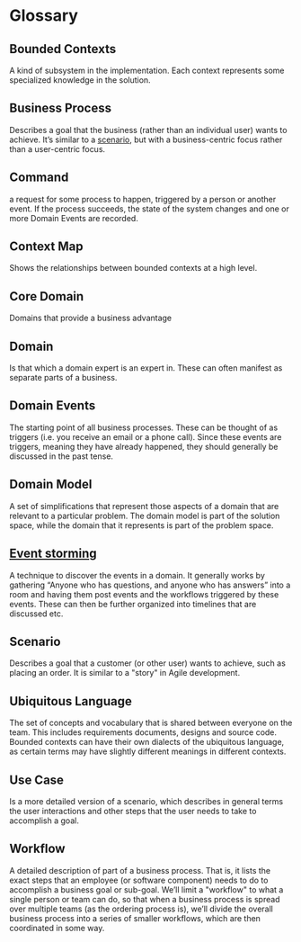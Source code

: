 # Glossary

## Bounded Contexts

A kind of subsystem in the implementation. Each context represents some specialized knowledge in the solution.

## Business Process

Describes a goal that the business (rather than an individual user) wants to achieve. It’s similar to a [scenario], but with a business-centric focus rather than a user-centric focus.

## Command

a request for some process to happen, triggered by a person or another event. If the process succeeds, the state of the system changes and one or more Domain Events are recorded.

## Context Map

Shows the relationships between bounded contexts at a high level.

## Core Domain

Domains that provide a business advantage

## Domain

Is that which a domain expert is an expert in. These can often manifest as separate parts of a business.

## Domain Events

The starting point of all business processes. These can be thought of as triggers (i.e. you receive an email or a phone call). Since these events are triggers, meaning they have already happened, they should generally be discussed in the past tense.

## Domain Model

A set of simplifications that represent those aspects of a domain that are relevant to a particular problem. The domain model is part of the solution space, while the domain that it represents is part of the problem space.

## [Event storming]

A technique to discover the events in a domain. It generally works by gathering “Anyone who has questions, and anyone who has answers” into a room and having them post events and the workflows triggered by these events. These can then be further organized into timelines that are discussed etc.

<a name="scenario"></a>
## Scenario

Describes a goal that a customer (or other user) wants to achieve, such as placing an order. It is similar to a "story" in Agile development.

## Ubiquitous Language

The set of concepts and vocabulary that is shared between everyone on the team. This includes requirements documents, designs and source code. Bounded contexts can have their own dialects of the ubiquitous language, as certain terms may have slightly different meanings in different contexts.

## Use Case

Is a more detailed version of a scenario, which describes in general terms the user interactions and other steps that the user needs to take to accomplish a goal. 

## Workflow

A detailed description of part of a business process. That is, it lists the exact steps that an employee (or software component) needs to do to accomplish a business goal or sub-goal. We’ll limit a "workflow" to what a single person or team can do, so that when a business process is spread over multiple teams (as the ordering process is), we’ll divide the overall business process into a series of smaller workflows, which are then coordinated in some way.


[Event storming]: https://eventstorming.com
[scenario]: #scenario